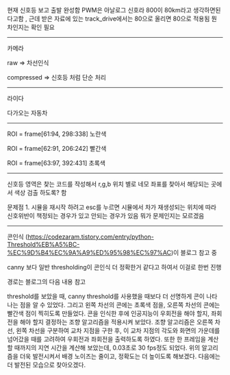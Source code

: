현재 신호등 보고 출발 완성함 PWM은 아날로그 신호라 800이 80km라고 생각하면된다고함 , 근데 받은 자료에 있는 track_drive에서는 80으로 올리면 80으로 적용됨 뭔 차인지는 확인 필요

--------------------------------------------------------

카메라

raw => 차선인식 

compressed => 신호등 처럼 단순 처리 

--------------------------------------------------------

라이다

다가오는 자동차

--------------------------------------------------------

ROI = frame[61:94, 298:338] 노란색

ROI = frame[62:91, 206:242] 빨간색 

ROI = frame[63:97, 392:431] 초록색 

--------------------------------------------------------

신호등 영역은 찾는 코드를 작성해서 r,g,b 위치 별로 네모 좌표를 찾아서 해당되는 곳에서 색상 검출 하도록? 함

문제점 1. 시뮬을 재시작 하려고 esc를 누르면 시뮬에서 차가 재생성되는 위치에 따라 신호위반이 책정되는 경우가 있고 안되는 경우가 있음 뭐가 문제인지는 모르겠음

--------------------------------------------------------

콘인식 (https://codezaram.tistory.com/entry/python-Threshold%EB%A5%BC-%EC%9D%B4%EC%9A%A9%ED%95%98%EC%97%AC)이 블로그 참고 중

canny 보다 일반 thresholding이 콘인식 더 정확한거 같다고 하여서 이걸로 한번 진행

경로는 블로그의 다음 내용 참고

threshold를 보았을 때, canny threshold를 사용했을 때보다 더 선명하게 콘이 나타나는 점을 알 수 있었다. 그리고 왼쪽 차선의 콘에는 초록색 점을, 오른쪽 차선의 콘에는 빨간색 점이 찍히도록 만들었다. 콘을 인식한 후에 인공지능이 우회전을 해야 할지, 좌회전을 해야 할지 결정하는 조향 알고리즘을 적용시켜 보았다. 조향 알고리즘은 오른쪽 차선, 왼쪽 차선을 구분하여 교차 지점을 구한 후, 이 교차 지점의 각도와 화면의 가운데를 넘어갔을 때를 고려하여 우회전과 좌회전을 출력하도록 하였다. 또한 한 프레임을 계산할 때까지의 지연 시간을 계산해 보았는데, 0.03초로 30 fps정도 되었다. 위의 알고리즘을 더욱 발전시켜서 배경 노이즈는 줄이고, 정확도는 더 높이도록 해보겠다. 다음에는 더 발전된 모습으로 찾아오겠다.

